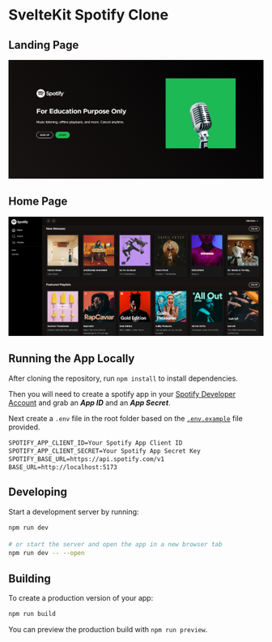 # SvelteKit Spotify Clone
## Landing Page

![Screenshot](landing-page.png)

## Home Page

![Screenshot](home-page.png)


## Running the App Locally

After cloning the repository, run `npm install` to install dependencies.

Then you will need to create a spotify app in your [Spotify Developer Account](https://developer.spotify.com/dashboard/) and grab an ***App ID*** and an ***App Secret***.

Next create a `.env` file in the root folder based on the [`.env.example`](.env.example) file provided.

```env
SPOTIFY_APP_CLIENT_ID=Your Spotify App Client ID
SPOTIFY_APP_CLIENT_SECRET=Your Spotify App Secret Key
SPOTIFY_BASE_URL=https://api.spotify.com/v1
BASE_URL=http://localhost:5173 
```

## Developing

Start a development server by running:

```bash
npm run dev

# or start the server and open the app in a new browser tab
npm run dev -- --open
```

## Building

To create a production version of your app:

```bash
npm run build
```

You can preview the production build with `npm run preview`.